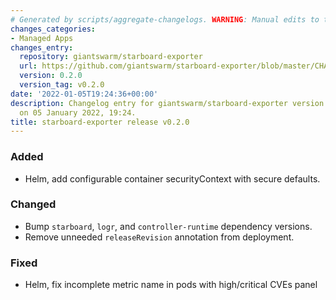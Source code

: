 ```yaml
---
# Generated by scripts/aggregate-changelogs. WARNING: Manual edits to this files will be overwritten.
changes_categories:
- Managed Apps
changes_entry:
  repository: giantswarm/starboard-exporter
  url: https://github.com/giantswarm/starboard-exporter/blob/master/CHANGELOG.md#020---2022-01-05
  version: 0.2.0
  version_tag: v0.2.0
date: '2022-01-05T19:24:36+00:00'
description: Changelog entry for giantswarm/starboard-exporter version 0.2.0, published
  on 05 January 2022, 19:24.
title: starboard-exporter release v0.2.0
---
```


### Added
- Helm, add configurable container securityContext with secure defaults.
### Changed
- Bump `starboard`, `logr`, and `controller-runtime` dependency versions.
- Remove unneeded `releaseRevision` annotation from deployment.
### Fixed
- Helm, fix incomplete metric name in pods with high/critical CVEs panel

